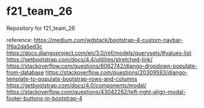 # f21_team_26
Repository for f21_team_26

reference: 
https://medium.com/wdstack/bootstrap-4-custom-navbar-1f6a2da5ed3c
https://docs.djangoproject.com/en/3.0/ref/models/querysets/#values-list
https://getbootstrap.com/docs/4.4/utilities/stretched-link/
https://stackoverflow.com/questions/6062742/django-dropdown-populate-from-database
https://stackoverflow.com/questions/20309593/django-template-to-populate-bootstrap-rows-and-columns
https://getbootstrap.com/docs/4.0/components/modal/
https://stackoverflow.com/questions/43042262/left-right-align-modal-footer-buttons-in-bootstrap-4